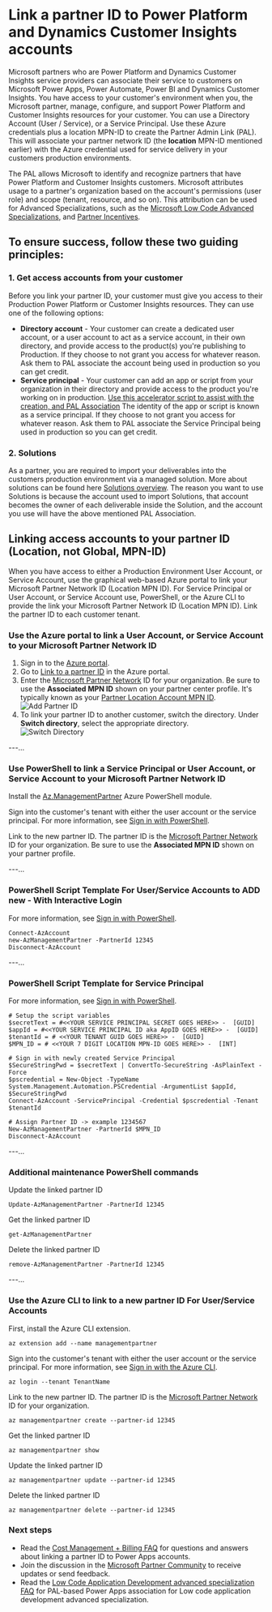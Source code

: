 # Link a partner ID to Power Platform and Dynamics Customer Insights accounts
Microsoft partners who are Power Platform and Dynamics Customer Insights service providers can associate their service to customers on Microsoft Power Apps, Power Automate, Power BI and Dynamics Customer Insights. You have access to your customer's environment when you, the Microsoft partner, manage, configure, and support Power Platform and Customer Insights resources for your customer. You can use a Directory Account (User / Service), or a Service Principal. Use these Azure credentials plus a location MPN-ID to create the Partner Admin Link (PAL). This will associate your partner network ID (the **location** MPN-ID mentioned earlier) with the Azure credential used for service delivery in your customers production environments.

The PAL allows Microsoft to identify and recognize partners that have Power Platform and Customer Insights customers. Microsoft attributes usage to a partner's organization based on the account's permissions (user role) and scope (tenant, resource, and so on). This attribution can be used for Advanced Specializations, such as the [Microsoft Low Code Advanced Specializations](https://partner.microsoft.com/membership/advanced-specialization#tab-content-2), and [Partner Incentives](https://partner.microsoft.com/asset/collection/microsoft-commerce-incentive-resources#/). 

## To ensure success, follow these two guiding principles:

### 1. Get access accounts from your customer
Before you link your partner ID, your customer must give you access to their Production Power Platform or Customer Insights resources. They can use one of the following options:

- **Directory account** - Your customer can create a dedicated user account, or a user account to act as a service account, in their own directory, and provide access to the product(s) you're publishing to Production. If they choose to not grant you access for whatever reason. Ask them to PAL associate the account being used in production so you can get credit.
- **Service principal** - Your customer can add an app or script from your organization in their directory and provide access to the product you're working on in production. [Use this accelerator script to assist with the creation, and PAL Association](https://github.com/dtsoden/Microsoft-PAL/blob/main/New-PAL-MPN-ID-ServicePrincipal.ps1) The identity of the app or script is known as a service principal. If they choose to not grant you access for whatever reason. Ask them to PAL associate the Service Principal being used in production so you can get credit.

### 2. Solutions
As a partner, you are required to import your deliverables into the customers production environment via a managed solution. More about solutions can be found here [Solutions overview](https://docs.microsoft.com/en-us/power-apps/maker/data-platform/solutions-overview). The reason you want to use Solutions is because the account used to import Solutions, that account becomes the owner of each deliverable inside the Solution, and the account you use will have the above mentioned PAL Association.

## Linking access accounts to your partner ID (Location, not Global, MPN-ID)

When you have access to either a Production Environment User Account, or Service Account, use the graphical web-based Azure portal to link your Microsoft Partner Network ID (Location MPN ID). For Service Principal or User Account, or Service Account use, PowerShell, or the Azure CLI to provide the link your Microsoft Partner Network ID (Location MPN ID). Link the partner ID to each customer tenant. 

### Use the Azure portal to link a User Account, or Service Account to your Microsoft Partner Network ID
1. Sign in to the [Azure portal](https://portal.azure.com).
1. Go to [Link to a partner ID](https://portal.azure.com/#blade/Microsoft_Azure_Billing/managementpartnerblade) in the Azure portal.
1. Enter the [Microsoft Partner Network](https://partner.microsoft.com/) ID for your organization. Be sure to use the  **Associated MPN ID**  shown on your partner center profile. It's typically known as your [Partner Location Account MPN ID](/partner-center/account-structure).  
    ![Add Partner ID](https://docs.microsoft.com/en-us/azure/cost-management-billing/manage/media/link-partner-id-power-apps-accounts/link-partner-id.png)
1. To link your partner ID to another customer, switch the directory. Under **Switch directory**, select the appropriate directory.  
    ![Switch Directory](https://docs.microsoft.com/en-us/azure/cost-management-billing/manage/media/link-partner-id-power-apps-accounts/switch-directory.png)

---… 

### Use PowerShell to link a Service Principal or User Account, or Service Account to your Microsoft Partner Network ID

Install the [Az.ManagementPartner](https://www.powershellgallery.com/packages/Az.ManagementPartner/) Azure PowerShell module.

Sign into the customer's tenant with either the user account or the service principal. For more information, see [Sign in with PowerShell](/powershell/azure/authenticate-azureps).

Link to the new partner ID. The partner ID is the [Microsoft Partner Network](https://partner.microsoft.com/) ID for your organization. Be sure to use the **Associated MPN ID**  shown on your partner profile.

---… 

### PowerShell Script Template For User/Service Accounts to ADD new - With Interactive Login ###
For more information, see [Sign in with PowerShell](/powershell/azure/authenticate-azureps).
```azurepowershell-interactive
Connect-AzAccount 
new-AzManagementPartner -PartnerId 12345
Disconnect-AzAccount
```
---… 

### PowerShell Script Template for Service Principal ###
For more information, see [Sign in with PowerShell](/powershell/azure/authenticate-azureps).
```azurecli-interactive
# Setup the script variables
$secretText = #<<YOUR SERVICE PRINCIPAL SECRET GOES HERE>> -  [GUID]
$appId = #<<YOUR SERVICE PRINCIPAL ID aka AppID GOES HERE>> -  [GUID]
$tenantId = # <<YOUR TENANT GUID GOES HERE>> -  [GUID]
$MPN_ID = # <<YOUR 7 DIGIT LOCATION MPN-ID GOES HERE>> -  [INT]

# Sign in with newly created Service Principal
$SecureStringPwd = $secretText | ConvertTo-SecureString -AsPlainText -Force
$pscredential = New-Object -TypeName System.Management.Automation.PSCredential -ArgumentList $appId, $SecureStringPwd
Connect-AzAccount -ServicePrincipal -Credential $pscredential -Tenant $tenantId

# Assign Partner ID -> example 1234567
New-AzManagementPartner -PartnerId $MPN_ID
Disconnect-AzAccount
```
---… 

### Additional maintenance PowerShell commands
Update the linked partner ID
```azurepowershell-interactive
Update-AzManagementPartner -PartnerId 12345
```
Get the linked partner ID

```azurepowershell-interactive
get-AzManagementPartner
```

Delete the linked partner ID

```azurepowershell-interactive
remove-AzManagementPartner -PartnerId 12345
```

---… 

### Use the Azure CLI to link to a new partner ID For User/Service Accounts

First, install the Azure CLI extension.

```azurecli-interactive
az extension add --name managementpartner
```

Sign into the customer's tenant with either the user account or the service principal. For more information, see [Sign in with the Azure CLI](/cli/azure/authenticate-azure-cli).

```azurecli-interactive
az login --tenant TenantName
```

Link to the new partner ID. The partner ID is the [Microsoft Partner Network](https://partner.microsoft.com/) ID for your organization.

```azurecli-interactive
az managementpartner create --partner-id 12345
```

Get the linked partner ID

```azurecli-interactive
az managementpartner show
```

Update the linked partner ID

```azurecli-interactive
az managementpartner update --partner-id 12345
```

Delete the linked partner ID

```azurecli-interactive
az managementpartner delete --partner-id 12345
```


### Next steps

- Read the [Cost Management + Billing FAQ](../cost-management-billing-faq.yml) for questions and answers about linking a partner ID to Power Apps accounts.
- Join the discussion in the [Microsoft Partner Community](https://aka.ms/PALdiscussion) to receive updates or send feedback.
- Read the [Low Code Application Development advanced specialization FAQ](https://assetsprod.microsoft.com/mpn/faq-low-code-app-development-advanced-specialization.pdf) for PAL-based Power Apps association for Low code application development advanced specialization.
